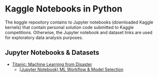 # Kaggle Notebooks in Python
The *kaggle* repository contains to Jupyter notebooks (downloaded Kaggle kernels) that contain personal solution code submitted to Kaggle competitions. Otherwise, the Jupyter notebook and dataset links are used for exploratory data analysis purposes.

## Jupyter Notebooks & Datasets
  - [Titanic: Machine Learning from Disaster](https://www.kaggle.com/c/titanic)
    - [(Jupyter Notebook) ML Workflow & Model Selection](kernels/titanic-machine-learning-from-disaster/notebook/titanic-disaster.ipynb)
